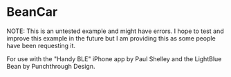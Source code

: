 # BeanCar

NOTE: This is an untested example and might have errors. I hope to test and improve this example in the future but I am providing this as some people have been requesting it. 

For use with the "Handy BLE" iPhone app by Paul Shelley and the LightBlue Bean by Punchthrough Design.
